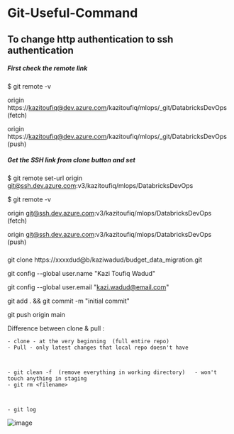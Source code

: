 # Git-Useful-Command

## To change http authentication to ssh authentication 

##### First check the remote link 

$ git remote -v

origin  https://kazitoufiq@dev.azure.com/kazitoufiq/mlops/_git/DatabricksDevOps (fetch)

origin  https://kazitoufiq@dev.azure.com/kazitoufiq/mlops/_git/DatabricksDevOps (push)


##### Get the SSH link from clone button and set 

$ git remote set-url origin git@ssh.dev.azure.com:v3/kazitoufiq/mlops/DatabricksDevOps

$ git remote -v

origin  git@ssh.dev.azure.com:v3/kazitoufiq/mlops/DatabricksDevOps (fetch)

origin  git@ssh.dev.azure.com:v3/kazitoufiq/mlops/DatabricksDevOps (push)


#####
git clone https://xxxxdud@b/kaziwadud/budget_data_migration.git

git config --global user.name "Kazi Toufiq Wadud"

git config --global user.email "kazi.wadud@email.com"

git add . && git commit -m "initial commit"

git push origin main


Difference between clone  & pull :

	- clone - at the very beginning  (full entire repo)
	- Pull - only latest changes that local repo doesn't have



	- git clean -f  (remove everything in working directory)   - won't touch anything in staging
	- git rm <filename>



	- git log
![image](https://user-images.githubusercontent.com/8044757/209327772-313e8b1a-9bdf-4ee2-9757-1e420813f96c.png)
